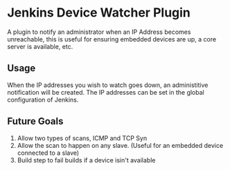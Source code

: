 # Jenkins Device Watcher Plugin
A plugin to notify an administrator when an IP Address becomes unreachable,
this is useful for ensuring embedded devices are up, a core server is available, etc.

## Usage
When the IP addresses you wish to watch goes down, an administitive notification will be created.
The IP addresses can be set in the global configuration of Jenkins.

## Future Goals

1. Allow two types of scans, ICMP and TCP Syn
2. Allow the scan to happen on any slave. (Useful for an embedded device connected to a slave)
3. Build step to fail builds if a device isin't available
